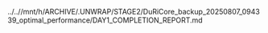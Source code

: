 ../..//mnt/h/ARCHIVE/.UNWRAP/STAGE2/DuRiCore_backup_20250807_094339_optimal_performance/DAY1_COMPLETION_REPORT.md